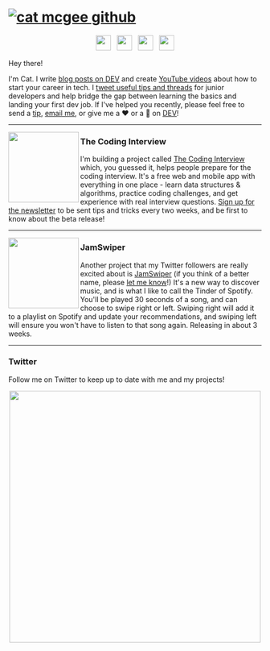 # [![cat mcgee github](https://i.postimg.cc/CKb4HTj8/catmcgeegithub.png)](https://mcgee.cat)
<p align='center'>
<a href="https://dev.to/catmcgeecode"><img height="30" src="https://res.cloudinary.com/practicaldev/image/fetch/s--g3JdSGe6--/c_limit,f_auto,fl_progressive,q_80,w_190/https://practicaldev-herokuapp-com.freetls.fastly.net/assets/rainbowdev.svg"></a>&nbsp;&nbsp;
<a href="https://twitter.com/catmcgeecode"><img height="30" src="https://image.flaticon.com/icons/svg/124/124021.svg"></a>&nbsp;&nbsp;
<a href="https://instagram.com/catmcgeecode"><img height="30" src="https://upload.wikimedia.org/wikipedia/commons/thumb/e/e7/Instagram_logo_2016.svg/1200px-Instagram_logo_2016.svg.png"></a>&nbsp;&nbsp;
<a href="https://www.buymeacoffee.com/catmcgee"><img height="30" src="https://www.buymeacoffee.com/assets/img/guidelines/logo-mark-2.svg"></a>
</p>

Hey there!

I'm Cat. I write [blog posts on DEV](https://www.dev.to/catmcgeecode) and create [YouTube videos](https://www.youtube.com/channel/UC7khnAAAID1WQ_4gQO73Gmw) about how to start your career in tech. I [tweet useful tips and threads](https://twitter.com/CatMcGeeCode/status/1278314269482930176) for junior developers and help bridge the gap between learning the basics and landing your first dev job. If I've helped you recently, please feel free to send a [tip](https://www.buymeacoffee.com/catmcgee), [email me](mailto:catmcgee@hey.com), or give me a ❤️ or a 🦄 on [DEV](https://www.dev.to/catmcgeecode)!
 
  ---
 
 <p>
  <img width="140" align='left' src="https://i.postimg.cc/fLBqmQNK/coding-interview-logo.png">
</p>
 
### The Coding Interview

I'm building a project called [The Coding Interview](https://www.thecodinginterview.com) which, you guessed it, helps people prepare for the coding interview. It's a free web and mobile app with everything in one place - learn data structures & algorithms, practice coding challenges, and get experience with real interview questions. [Sign up for the newsletter](https://www.thecodinginterview.com) to be sent tips and tricks every two weeks, and be first to know about the beta release!   

 ---

 <p>
  <img width="140" align='left' src="https://i.postimg.cc/bvbsZq17/jamswiper-logo.png">
</p>
 
### JamSwiper

Another project that my Twitter followers are really excited about is [JamSwiper](https://www.jamswiper.com) (if you think of a better name, please [let me know](mailto:catmcgee@hey.com)!) It's a new way to discover music, and is what I like to call the Tinder of Spotify. You'll be played 30 seconds of a song, and can choose to swipe right or left. Swiping right will add it to a playlist on Spotify and update your recommendations, and swiping left will ensure you won't have to listen to that song again. Releasing in about 3 weeks.

 ---
 

### Twitter

Follow me on Twitter to keep up to date with me and my projects!
<p align="center">
    <a href="https://twitter.com/catmcgeecode"><img width="500px" src="https://i.postimg.cc/mkWqTyTx/Screen-Shot-2020-07-27-at-9-00-40-PM.png"></a>
</p>

